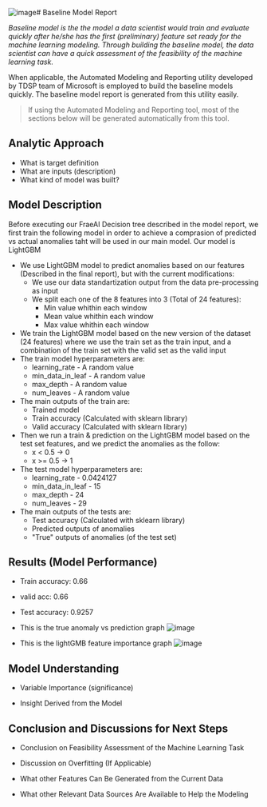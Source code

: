 ![image](https://github.com/stavco9/mlops-final-project/assets/33497599/4a14be18-5cac-416b-8038-0b5776bfb119)# Baseline Model Report

_Baseline model is the the model a data scientist would train and evaluate quickly after he/she has the first (preliminary) feature set ready for the machine learning modeling. Through building the baseline model, the data scientist can have a quick assessment of the feasibility of the machine learning task._

When applicable, the Automated Modeling and Reporting utility developed by TDSP team of Microsoft is employed to build the baseline models quickly. The baseline model report is generated from this utility easily. 

> If using the Automated Modeling and Reporting tool, most of the sections below will be generated automatically from this tool. 

## Analytic Approach
* What is target definition
* What are inputs (description)
* What kind of model was built?

## Model Description

Before executing our FraeAI Decision tree described in the model report, we first train the following model in order to achieve a comprasion of predicted vs actual anomalies taht will be used in our main model. Our model is LightGBM
* We use LightGBM model to predict anomalies based on our features (Described in the final report), but with the current modifications:
  * We use our data standartization output from the data pre-processing as input
  * We split each one of the 8 features into 3 (Total of 24 features):
    * Min value whithin each window
    * Mean value whithin each window
    * Max value whithin each window
* We train the LightGBM model based on the new version of the dataset (24 features) where we use the train set as the train input, and a combination of the train set with the valid set as the valid input
* The train model hyperparameters are:
  * learning_rate - A random value
  * min_data_in_leaf - A random value
  * max_depth - A random value
  * num_leaves - A random value
* The main outputs of the train are:
  * Trained model
  * Train accuracy (Calculated with sklearn library)
  * Valid accuracy (Calculated with sklearn library)
* Then we run a train & prediction on the LightGBM model based on the test set features, and we predict the anomalies as the follow:
  * x < 0.5 -> 0
  * x >= 0.5 -> 1
* The test model hyperparameters are:
  * learning_rate - 0.0424127
  * min_data_in_leaf - 15
  * max_depth - 24
  * num_leaves - 29
* The main outputs of the tests are:
  * Test accuracy (Calculated with sklearn library)
  * Predicted outputs of anomalies
  * "True" outputs of anomalies (of the test set)

## Results (Model Performance)
* Train accuracy: 0.66
* valid acc: 0.66
* Test accuracy: 0.9257

* This is the true anomaly vs prediction graph
  ![image](https://github.com/stavco9/mlops-final-project/assets/33497599/1bfe4139-b822-4e72-9bc0-f476d356b7c0)
* This is the lightGMB feature importance graph
  ![image](https://github.com/stavco9/mlops-final-project/assets/33497599/2e1e7526-8b82-465d-a3df-3264dd1716ea)


## Model Understanding

* Variable Importance (significance)

* Insight Derived from the Model



## Conclusion and Discussions for Next Steps

* Conclusion on Feasibility Assessment of the Machine Learning Task

* Discussion on Overfitting (If Applicable)

* What other Features Can Be Generated from the Current Data

* What other Relevant Data Sources Are Available to Help the Modeling

